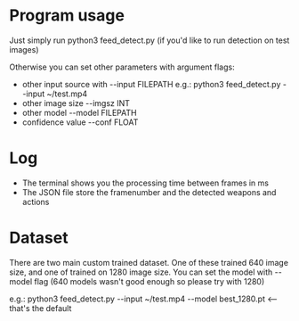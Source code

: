 # Program usage
Just simply run python3 feed_detect.py  (if you'd like to run detection on test images)

Otherwise you can set other parameters with argument flags:
-   other input source with --input FILEPATH
e.g.: python3 feed_detect.py --input ~/test.mp4
-   other image size --imgsz INT
-   other model --model FILEPATH
-   confidence value --conf FLOAT

# Log
-   The terminal shows you the processing time between frames in ms
-   The JSON file store the framenumber and the detected weapons and actions

# Dataset 
There are two main custom trained dataset. One of these trained 640 image size, and one of trained on 1280 image size. You can set the model with --model flag (640 models wasn't good enough so please try with 1280)

e.g.: python3 feed_detect.py --input ~/test.mp4 --model best_1280.pt  <-- that's the default